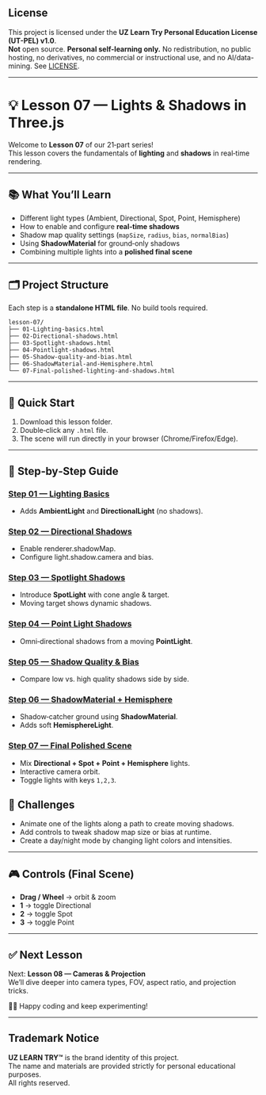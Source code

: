 ## License
This project is licensed under the **UZ Learn Try Personal Education License (UT-PEL) v1.0**.  
**Not** open source. **Personal self-learning only.** No redistribution, no public hosting, no derivatives, no commercial or instructional use, and no AI/data-mining. See [LICENSE](../LICENSE).

---

# 💡 Lesson 07 — Lights & Shadows in Three.js

Welcome to **Lesson 07** of our 21‑part series!  
This lesson covers the fundamentals of **lighting** and **shadows** in real‑time rendering.

---

## 📚 What You’ll Learn
- Different light types (Ambient, Directional, Spot, Point, Hemisphere)
- How to enable and configure **real‑time shadows**
- Shadow map quality settings (`mapSize`, `radius`, `bias`, `normalBias`)
- Using **ShadowMaterial** for ground‑only shadows
- Combining multiple lights into a **polished final scene**

---

## 🗂 Project Structure
Each step is a **standalone HTML file**. No build tools required.

```
lesson-07/
├── 01-Lighting-basics.html
├── 02-Directional-shadows.html
├── 03-Spotlight-shadows.html
├── 04-Pointlight-shadows.html
├── 05-Shadow-quality-and-bias.html
├── 06-ShadowMaterial-and-Hemisphere.html
└── 07-Final-polished-lighting-and-shadows.html
```

---

## 🚀 Quick Start
1. Download this lesson folder.
2. Double‑click any `.html` file.
3. The scene will run directly in your browser (Chrome/Firefox/Edge).

---

## 🔎 Step‑by‑Step Guide

### [Step 01 — Lighting Basics](./07-01-Lighting-basics.html)
- Adds **AmbientLight** and **DirectionalLight** (no shadows).

### [Step 02 — Directional Shadows](./07-02-Directional-shadows.html)
- Enable renderer.shadowMap.
- Configure light.shadow.camera and bias.

### [Step 03 — Spotlight Shadows](./07-03-Spotlight-shadows.html)
- Introduce **SpotLight** with cone angle & target.
- Moving target shows dynamic shadows.

### [Step 04 — Point Light Shadows](./07-04-Pointlight-shadows.html)
- Omni‑directional shadows from a moving **PointLight**.

### [Step 05 — Shadow Quality & Bias](./07-05-Shadow-quality-and-bias.html)
- Compare low vs. high quality shadows side by side.

### [Step 06 — ShadowMaterial + Hemisphere](./07-06-ShadowMaterial-and-Hemisphere.html)
- Shadow‑catcher ground using **ShadowMaterial**.
- Adds soft **HemisphereLight**.

### [Step 07 — Final Polished Scene](./07-07-Final.html)
- Mix **Directional + Spot + Point + Hemisphere** lights.
- Interactive camera orbit.
- Toggle lights with keys `1,2,3`.

## 💪 Challenges
- Animate one of the lights along a path to create moving shadows.
- Add controls to tweak shadow map size or bias at runtime.
- Create a day/night mode by changing light colors and intensities.

---

## 🎮 Controls (Final Scene)
- **Drag / Wheel** → orbit & zoom
- **1** → toggle Directional
- **2** → toggle Spot
- **3** → toggle Point

---

## ✅ Next Lesson
Next: **Lesson 08 — Cameras & Projection**  
We’ll dive deeper into camera types, FOV, aspect ratio, and projection tricks.

👨‍💻 Happy coding and keep experimenting!

---

## Trademark Notice

**UZ LEARN TRY™** is the brand identity of this project.  
The name and materials are provided strictly for personal educational purposes.  
All rights reserved.
